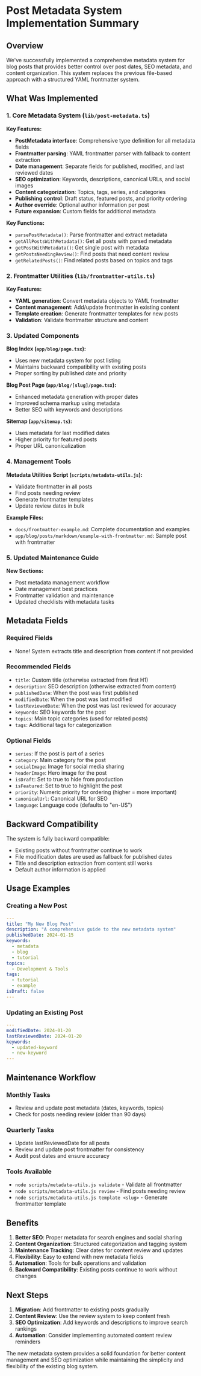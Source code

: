 # Post Metadata System Implementation Summary

## Overview

We've successfully implemented a comprehensive metadata system for blog posts that provides better control over post dates, SEO metadata, and content organization. This system replaces the previous file-based approach with a structured YAML frontmatter system.

## What Was Implemented

### 1. Core Metadata System (`lib/post-metadata.ts`)

**Key Features:**
- **PostMetadata interface**: Comprehensive type definition for all metadata fields
- **Frontmatter parsing**: YAML frontmatter parser with fallback to content extraction
- **Date management**: Separate fields for published, modified, and last reviewed dates
- **SEO optimization**: Keywords, descriptions, canonical URLs, and social images
- **Content categorization**: Topics, tags, series, and categories
- **Publishing control**: Draft status, featured posts, and priority ordering
- **Author override**: Optional author information per post
- **Future expansion**: Custom fields for additional metadata

**Key Functions:**
- `parsePostMetadata()`: Parse frontmatter and extract metadata
- `getAllPostsWithMetadata()`: Get all posts with parsed metadata
- `getPostWithMetadata()`: Get single post with metadata
- `getPostsNeedingReview()`: Find posts that need content review
- `getRelatedPosts()`: Find related posts based on topics and tags

### 2. Frontmatter Utilities (`lib/frontmatter-utils.ts`)

**Key Features:**
- **YAML generation**: Convert metadata objects to YAML frontmatter
- **Content management**: Add/update frontmatter in existing content
- **Template creation**: Generate frontmatter templates for new posts
- **Validation**: Validate frontmatter structure and content

### 3. Updated Components

**Blog Index (`app/blog/page.tsx`):**
- Uses new metadata system for post listing
- Maintains backward compatibility with existing posts
- Proper sorting by published date and priority

**Blog Post Page (`app/blog/[slug]/page.tsx`):**
- Enhanced metadata generation with proper dates
- Improved schema markup using metadata
- Better SEO with keywords and descriptions

**Sitemap (`app/sitemap.ts`):**
- Uses metadata for last modified dates
- Higher priority for featured posts
- Proper URL canonicalization

### 4. Management Tools

**Metadata Utilities Script (`scripts/metadata-utils.js`):**
- Validate frontmatter in all posts
- Find posts needing review
- Generate frontmatter templates
- Update review dates in bulk

**Example Files:**
- `docs/frontmatter-example.md`: Complete documentation and examples
- `app/blog/posts/markdown/example-with-frontmatter.md`: Sample post with frontmatter

### 5. Updated Maintenance Guide

**New Sections:**
- Post metadata management workflow
- Date management best practices
- Frontmatter validation and maintenance
- Updated checklists with metadata tasks

## Metadata Fields

### Required Fields
- None! System extracts title and description from content if not provided

### Recommended Fields
- `title`: Custom title (otherwise extracted from first H1)
- `description`: SEO description (otherwise extracted from content)
- `publishedDate`: When the post was first published
- `modifiedDate`: When the post was last modified
- `lastReviewedDate`: When the post was last reviewed for accuracy
- `keywords`: SEO keywords for the post
- `topics`: Main topic categories (used for related posts)
- `tags`: Additional tags for categorization

### Optional Fields
- `series`: If the post is part of a series
- `category`: Main category for the post
- `socialImage`: Image for social media sharing
- `headerImage`: Hero image for the post
- `isDraft`: Set to true to hide from production
- `isFeatured`: Set to true to highlight the post
- `priority`: Numeric priority for ordering (higher = more important)
- `canonicalUrl`: Canonical URL for SEO
- `language`: Language code (defaults to "en-US")

## Backward Compatibility

The system is fully backward compatible:
- Existing posts without frontmatter continue to work
- File modification dates are used as fallback for published dates
- Title and description extraction from content still works
- Default author information is applied

## Usage Examples

### Creating a New Post
```yaml
---
title: "My New Blog Post"
description: "A comprehensive guide to the new metadata system"
publishedDate: 2024-01-15
keywords:
  - metadata
  - blog
  - tutorial
topics:
  - Development & Tools
tags:
  - tutorial
  - example
isDraft: false
---
```

### Updating an Existing Post
```yaml
---
modifiedDate: 2024-01-20
lastReviewedDate: 2024-01-20
keywords:
  - updated-keyword
  - new-keyword
---
```

## Maintenance Workflow

### Monthly Tasks
- Review and update post metadata (dates, keywords, topics)
- Check for posts needing review (older than 90 days)

### Quarterly Tasks
- Update lastReviewedDate for all posts
- Review and update post frontmatter for consistency
- Audit post dates and ensure accuracy

### Tools Available
- `node scripts/metadata-utils.js validate` - Validate all frontmatter
- `node scripts/metadata-utils.js review` - Find posts needing review
- `node scripts/metadata-utils.js template <slug>` - Generate frontmatter template

## Benefits

1. **Better SEO**: Proper metadata for search engines and social sharing
2. **Content Organization**: Structured categorization and tagging system
3. **Maintenance Tracking**: Clear dates for content review and updates
4. **Flexibility**: Easy to extend with new metadata fields
5. **Automation**: Tools for bulk operations and validation
6. **Backward Compatibility**: Existing posts continue to work without changes

## Next Steps

1. **Migration**: Add frontmatter to existing posts gradually
2. **Content Review**: Use the review system to keep content fresh
3. **SEO Optimization**: Add keywords and descriptions to improve search rankings
4. **Automation**: Consider implementing automated content review reminders

The new metadata system provides a solid foundation for better content management and SEO optimization while maintaining the simplicity and flexibility of the existing blog system.
